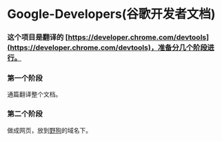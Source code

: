 # Google-Developers(谷歌开发者文档)

### 这个项目是翻译的 [https://developer.chrome.com/devtools](https://developer.chrome.com/devtools)，准备分几个阶段进行。

### 第一个阶段

通篇翻译整个文档。

### 第二个阶段

做成网页，放到[野狗](https://www.wilddog.com/)的域名下。

